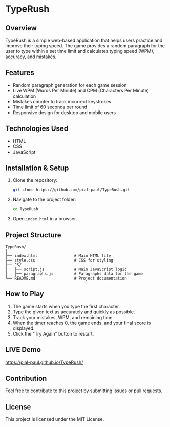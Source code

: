 # TypeRush

## Overview
TypeRush is a simple web-based application that helps users practice and improve their typing speed. The game provides a random paragraph for the user to type within a set time limit and calculates typing speed (WPM), accuracy, and mistakes.

## Features
- Random paragraph generation for each game session
- Live WPM (Words Per Minute) and CPM (Characters Per Minute) calculation
- Mistakes counter to track incorrect keystrokes
- Time limit of 60 seconds per round
- Responsive design for desktop and mobile users

## Technologies Used
- HTML
- CSS
- JavaScript

## Installation & Setup
1. Clone the repository:
   ```sh
   git clone https://github.com/pial-paul/TypeRush.git
   ```
2. Navigate to the project folder:
   ```sh
   cd TypeRush
   ```
3. Open `index.html` in a browser.

## Project Structure
```
TypeRush/
│
├── index.html                # Main HTML file
├── style.css                 # CSS for styling
├── JS/
│   ├── script.js             # Main JavaScript logic
│   ├── paragraphs.js         # Paragraphs data for the game
└── README.md                 # Project documentation
```

## How to Play
1. The game starts when you type the first character.
2. Type the given text as accurately and quickly as possible.
3. Track your mistakes, WPM, and remaining time.
4. When the timer reaches 0, the game ends, and your final score is displayed.
5. Click the "Try Again" button to restart.

## LIVE Demo
https://pial-paul.github.io/TypeRush/

## Contribution
Feel free to contribute to this project by submitting issues or pull requests.

## License
This project is licensed under the MIT License.

